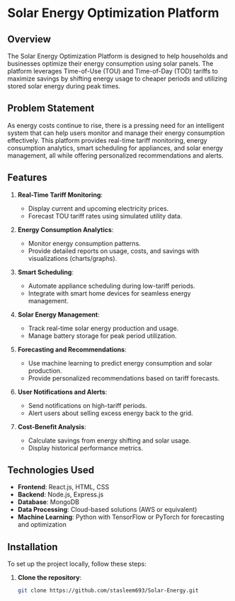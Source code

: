 # Solar Energy Optimization Platform

## Overview
The Solar Energy Optimization Platform is designed to help households and businesses optimize their energy consumption using solar panels. The platform leverages Time-of-Use (TOU) and Time-of-Day (TOD) tariffs to maximize savings by shifting energy usage to cheaper periods and utilizing stored solar energy during peak times.

## Problem Statement
As energy costs continue to rise, there is a pressing need for an intelligent system that can help users monitor and manage their energy consumption effectively. This platform provides real-time tariff monitoring, energy consumption analytics, smart scheduling for appliances, and solar energy management, all while offering personalized recommendations and alerts.

## Features
1. **Real-Time Tariff Monitoring**:
   - Display current and upcoming electricity prices.
   - Forecast TOU tariff rates using simulated utility data.

2. **Energy Consumption Analytics**:
   - Monitor energy consumption patterns.
   - Provide detailed reports on usage, costs, and savings with visualizations (charts/graphs).

3. **Smart Scheduling**:
   - Automate appliance scheduling during low-tariff periods.
   - Integrate with smart home devices for seamless energy management.

4. **Solar Energy Management**:
   - Track real-time solar energy production and usage.
   - Manage battery storage for peak period utilization.

5. **Forecasting and Recommendations**:
   - Use machine learning to predict energy consumption and solar production.
   - Provide personalized recommendations based on tariff forecasts.

6. **User Notifications and Alerts**:
   - Send notifications on high-tariff periods.
   - Alert users about selling excess energy back to the grid.

7. **Cost-Benefit Analysis**:
   - Calculate savings from energy shifting and solar usage.
   - Display historical performance metrics.

## Technologies Used
- **Frontend**: React.js, HTML, CSS
- **Backend**: Node.js, Express.js
- **Database**: MongoDB
- **Data Processing**: Cloud-based solutions (AWS or equivalent)
- **Machine Learning**: Python with TensorFlow or PyTorch for forecasting and optimization

## Installation
To set up the project locally, follow these steps:

1. **Clone the repository**:
   ```bash
   git clone https://github.com/stasleem693/Solar-Energy.git
